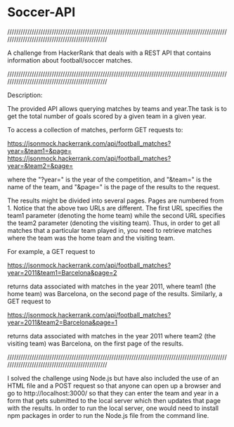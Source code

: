 # Soccer-API  

////////////////////////////////////////////////////////////////////////////////////////////////////////////////////////////////////////////////

A challenge from HackerRank that deals with a REST API that contains information about football/soccer matches. 

////////////////////////////////////////////////////////////////////////////////////////////////////////////////////////////////////////////////

Description:

The provided API allows querying matches by teams and year.The task is to get the total number of goals scored by a given team in a given year. 

To access a collection of matches, perform GET requests to: 

https://jsonmock.hackerrank.com/api/football_matches?year=&team1=&page= 
https://jsonmock.hackerrank.com/api/football_matches?year=&team2=&page= 

where the "?year=" is the year of the competition, and "&team=" is the name of the team, and "&page=" is the page of the results to the request. 

The results might be divided into several pages. Pages are numbered from 1. Notice that the above two URLs are different. The first URL specifies the team1 parameter (denoting the home team) while the second URL specifies the team2 parameter (denoting the visiting team). 
Thus, in order to get all matches that a particular team played in, you need to retrieve matches where the team was the home team and the visiting team.

For example, a GET request to

https://jsonmock.hackerrank.com/api/football_matches?year=2011&team1=Barcelona&page=2 

returns data associated with matches in the year 2011, where team1 (the home team) was Barcelona, on the second page of the results. 
Similarly, a GET request to 

https://jsonmock.hackerrank.com/api/football_matches?year=2011&team2=Barcelona&page=1 

returns data associated with matches in the year 2011 where team2 (the visiting team) was Barcelona, on the first page of the results.

////////////////////////////////////////////////////////////////////////////////////////////////////////////////////////////////////////////////

I solved the challenge using Node.js but have also included the use of an HTML file and a POST request so that anyone can open up a browser and go 
to http://localhost:3000/ so that they can enter the team and year in a form that gets submitted to the local server which then updates that page with the results. 
In order to run the local server, one would need to install npm packages in order to run the Node.js file from the command line.



